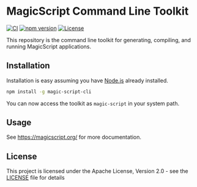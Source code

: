 # MagicScript Command Line Toolkit

[![CI](https://github.com/magic-script/magic-script-cli/workflows/CI/badge.svg)](https://github.com/magic-script/magic-script-cli/actions) [![npm version](https://badge.fury.io/js/magic-script-cli.svg)](https://badge.fury.io/js/magic-script-cli) [![License](https://img.shields.io/:license-Apache%202.0-blue.svg)](LICENSE)

This repository is the command line toolkit for generating, compiling, and running MagicScript applications.

## Installation

Installation is easy assuming you have [Node.js](https://nodejs.org/) already installed.

```bash
npm install -g magic-script-cli
```

You can now access the toolkit as `magic-script` in your system path.

## Usage

See https://magicscript.org/ for more documentation.

## License

This project is licensed under the Apache License, Version 2.0 - see the [LICENSE](LICENSE) file for details
